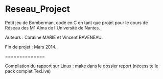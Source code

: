 Reseau_Project
==============

Petit jeu de Bomberman, codé en C en tant que projet pour le cours de Réseau des M1 Alma de l'Université de Nantes.

Auteurs : Coraline MARIE et Vincent RAVENEAU.

Fin de projet : Mars 2014.

==============

Compilation du rapport sur Linux : 
	make dans le dossier report (nécessite le pack complet TexLive)
